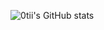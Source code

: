 ![0tii's GitHub stats](https://github-readme-stats.vercel.app/api?username=0tii&show_icons=true&theme=tokyonight)
